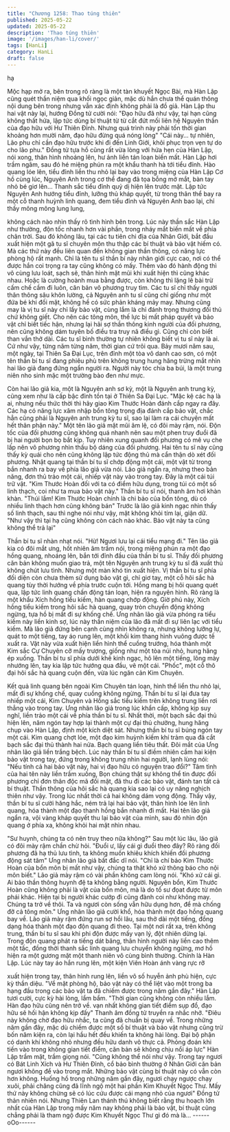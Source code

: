 ```yaml
---
title: "Chương 1258: Thao túng thiên"
published: 2025-05-22
updated: 2025-05-22
description: 'Thao túng thiên'
image: '/images/han-li/cover/'
tags: [HanLi]
category: HanLi
draft: false
---
```


hạ

Mộc hạp mở ra, bên trong rõ ràng là một tàn khuyết Ngọc Bài, mà
Hàn Lập cũng quét thần niệm qua khối ngọc giản, mặc dù hắn
chưa thể quán thông nội dung bên trong nhưng vẫn xác định
không phải là đồ giả.
Hàn Lập thu hai vật này lại, hướng Đồng tử cười nói:
"Đạo hữu đã như vậy, tại hạn cũng không thất hứa, lập tức dùng
bí thuật từ từ cắt đứt mối liên hệ Nguyên thần của đạo hữu với Hư
Thiên Đỉnh. Nhưng quá trình này phải tốn thời gian khoảng hơn
mười năm, đạo hữu đừng quá nóng lòng"
"Cái này… tự nhiên, Lão phu chỉ cần đạo hữu trước khi đi đến
Linh Giới, khôi phục trọn vẹn tự do cho lão phu."
Đồng tử tựa hồ cũng rất vừa lòng với hứa hẹn của Hàn Lập, nói
xong, thân hình nhoáng lên, hư ảnh liền tán loạn biến mất.
Hàn Lập hơi trầm ngâm, sau đó hé miệng phún ra một khẩu thanh
hà tới tiểu đỉnh.
Hào quang lóe lên, tiểu đỉnh liền thu nhỏ lại bay vào trong miệng
của Hàn Lập
Cơ hồ cùng lúc, Nguyên Anh trong cơ thể đang đả tọa bỗng mở
mắt, bàn tay nhỏ bé giơ lên… Thanh sắc tiểu đỉnh quỷ dị hiện lên
trước mặt.
Lập tức Nguyên Anh hướng tiểu đỉnh, lưỡng thủ kháp quyết, từ
trong thân thể bay ra một cỗ thanh huỳnh linh quang, đem tiểu
đỉnh và Nguyên Anh bao lại, chỉ thấy mông mông lung lung,

không cách nào nhìn thấy rõ tình hình bên trong.
Lúc này thần sắc Hàn Lập như thường, độn tốc nhanh hơn vài
phần, trong nháy mắt biến mất về phía chân trời.
Sau đó không lâu, tại các tu tiên chi địa của Nhân Giới, bắt đầu
xuất hiện một gã tu sĩ chuyên môn thu thập các bí thuật và bảo
vật hiếm có. Mà các thứ này đều liên quan đến không gian thần
thông, có năng lực phòng hộ rất mạnh.
Chỉ là tên tu sĩ thần bí này nhãn giới cực cao, nơi có thể được
hắn coi trọng ra tay cũng không có mấy. Thêm vào đó hành động
thì vô cùng lưu loát, sạch sẽ, thân hình mặt mũi khi xuất hiện thì
cũng khác nhau. Hoặc là cường hoành mua bằng được, còn
không thì lặng lẽ bài trừ cấm chế cầm đi luôn, căn bản vô phương
truy tìm.
Các tu sĩ chỉ thấy người thân thông sâu khôn lường, cả Nguyên
anh tu sĩ cũng chỉ giống như một đứa bé khi đối mặt, không hề có
sức phản kháng mảy may. Nhưng cũng may là vị tu sĩ này chỉ lấy
bảo vật, cùng lắm là chỉ đánh trọng thương đối thủ chứ không
giết.
Cho nên các tông môn, thế lực bị mất pháp quyết và bảo vật chỉ
biết tiếc hận, nhưng lại hãi sợ thần thông kinh người của đối
phương, nên cũng không dám tuyên bố điều tra truy nã điều gì.
Cũng chỉ còn biết than vắn thở dài.
Các tu sĩ bình thường tự nhiên không biết vị tu sĩ này là ai.
Cứ như vậy, từng năm từng năm, thời gian cứ trôi qua.
Bảy mươi năm sau, một ngày, tại Thiên Sa Đại Lục, trên đỉnh một
tòa vô danh cao sơn, có một tên thần bí tu sĩ đang phiêu phù trên
không trung hung hăng trừng mắt nhìn hai lão giả đang đứng
ngẩn người ra.
Người này tóc chia ba búi, là một trung niên nho sinh mặc một
trường bào đen như mực.

Còn hai lão giả kia, một là Nguyên anh sơ kỳ, một là Nguyên anh
trung kỳ, cũng xem như là cấp bậc đỉnh tồn tại ở Thiên Sa Đại
Lục.
"Mặc kệ các hạ là ai, nhưng nếu thức thời thì hãy giao Kim Thước
Hoàn đánh cắp ngay ra đây. Các hạ có năng lực xâm nhập bổn
tông trọng địa đánh cắp bảo vật, chắc hẳn cũng phải là Nguyên
anh trung kỳ tu sĩ, sao lại làm ra cái chuyện mất hết thân phận
này."
Một tên lão giả mặt mũi âm lệ, có đôi mày rậm, nói.
Độn tốc của đối phương cũng không quá nhanh nên sau một
phen truy đuổi đã bị hai người bọn bọ bắt kịp. Tuy nhiên xung
quanh đối phương có mê vụ che lấp nên vô phương nhìn thấu bộ
dáng của đối phương. Hai tên tu sĩ này cũng thấy kỳ quái cho nên
cũng không lập tức động thủ mà cẩn thận dò xét đối phương.
Nhật quang tại thần bí tu sĩ chớp động một cái, một vật từ trong
bắn nhanh ra bay về phía lão giả vừa nói.
Lão giả ngẩn ra, nhưng theo bản năng, đơn thủ trảo một cái,
nhiếp vật này vào trong tay.
Đây là một cái túi trữ vật.
"Kim Thước Hoàn đối với ta có điểm hữu dụng, trong túi có một số
linh thạch, coi như ta mua bảo vật này."
Thần bí tu sĩ nói, thanh âm hơi khàn khàn.
"Thúi lắm! Kim Thước Hoàn chính là chi bảo của bổn tông, dù có
nhiều linh thạch hơn cũng không bán"
Trước là lão giả kinh ngạc nhìn thấy số linh thạch, sau thì nghe
nói như vậy, mặt không khỏi tím lại, giận dữ.
"Như vậy thì tại hạ cũng không còn cách nào khác. Bảo vật này ta
cũng không thể trả lại"

Thần bí tu sĩ nhàn nhạt nói.
"Hừ! Ngươi lưu lại cái tiểu mạng đi."
Tên lão giả kia có đôi mắt ưng, hốt nhiên âm trầm nói, trong
miệng phún ra một đạo hồng quang, nhoáng lên, bắn tới đỉnh đầu
của thần bí tu sĩ.
Thấy đối phương căn bản không muốn giao trả, một tên Nguyên
anh trung kỳ tu sĩ đã xuất thủ không chút lưu tình.
Nhưng một màn khó tin xuất hiện.
Vị thần bí tu sĩ phía đối diện còn chưa thèm sử dụng bảo vật gì,
chỉ giơ tay, một cỗ hôi sắc hà quang tùy thời hướng về phía trước
cuộn tới.
Hồng mang bị hôi quang quét qua, lập tức linh quang chấn động
tán loạn, hiện ra nguyên hình.
Rõ ràng là một khẩu Xích hồng tiểu kiếm, hàn quang chớp động.
Giờ phú này, Xích hồng tiểu kiếm trong hôi sắc hà quang, quay
tròn chuyển động không ngừng, tựa hồ bị mất đi sự khống chế.
Ưng nhãn lão giả vừa phóng ra tiểu kiếm này liền kinh sợ, lúc này
thần niệm của lão đã mất đi sự liên lạc với tiểu kiếm. Mà lão giả
đứng bên cạnh cùng nhìn không ra, nhưng không lưỡng lự, quát
to một tiếng, tay áo rung lên, một khối kim thang hình vuông được
tế xuất ra.
Vật này vừa xuất hiện liền hình thể cuồng trướng, hóa thành một
Kim sắc Cự Chuyên cỡ mấy trượng, giống như một tòa núi nhỏ,
hung hăng ép xuống.
Thần bí tu sĩ phía dưới khẽ kinh ngạc, hô lên một tiếng, lông mày
nhướng lên, tay kia lập tức hướng qua đầu, vẽ một cái.
"Phốc", một cỗ thô đại hôi sắc hà quang cuộn đến, vừa lúc ngăn
cản Kim Chuyên.

Kết quả linh quang bên ngoài Kim Chuyên tán loạn, hình thể liển
thu nhỏ lại, mất đi sự khống chế, quay cuồng không ngừng.
Thần bí tu sĩ lại đưa tay nhiếp một cái, Kim Chuyên và Hồng sắc
tiểu kiếm trên không trung liền rơi thẳng vào trong tay.
Ưng nhãn lão giả trong lúc khẩn cấp, không kịp suy nghĩ, liền trảo
một cái về phía thần bí tu sĩ.
Nhất thời, một bạch sắc đại thủ hiện lên, năm ngón tay hợp lại
thành một cự đại thủ chưởng, hung hăng chụp vào Hàn Lập, định
một kích diệt sát.
Nhưng thần bí tu sĩ búng ngón tay một cái.
Kim quang chợt lóe, một đạo kim huỳnh kiếm khí trảm qua đã cắt
bạch sắc đại thủ thành hai nửa. Bạch quang liền tiêu thất.
Đôi mắt của Ưng nhãn lão giả liền trắng bệch.
Lúc này thần bí tu sĩ điềm nhiên cầm hai kiện bảo vật trong tay,
đứng trong không trung nhìn hai người, lạnh lùng nói:
"Nếu tính cả hai bảo vật này, hai vị đạo hữu có nguyện trao đổi?"
Tâm tình của hai tên này liền trầm xuống, Bọn chúng thật sự
không thể tin được đối phương chỉ đơn thân độc mã đối mặt, đã
thu đi các bảo vật, đánh tan tất cả bí thuật. Thần thông của hôi
sắc hà quang kia sao lại có uy năng nghịch thiên như vậy.
Trong lúc nhất thời cả hai không dám vọng động.
Thấy vậy, thần bí tu sĩ cười hăng hắc, ném trả lại hai bảo vật, thân
hình lóe lên linh quang, hóa thành một đạo thanh hồng bắn nhanh
đi mất.
Hai tên lão giả ngẩn ra, vội vàng kháp quyết thu lại bảo vật của
mình, sau đó nhìn độn quang ở phía xa, không khỏi hai mặt nhìn
nhau.

"Sư huynh, chúng ta có nên truy theo nữa không?"
Sau một lúc lâu, lão giả có đôi mày rậm chần chừ hỏi.
"Đuổi ư, lấy cái gì đuổi theo đây? Rõ ràng đối phương đã hạ thủ
lưu tình, ta không muốn khiêu khích khiến đối phương động sát
tâm"
Ưng nhãn lão giả bất đắc dĩ nói.
"Chỉ là chí bảo Kim Thước Hoàn của bổn môn bị mất như vậy,
chúng ta thật khó xử thông báo cho nội môn biết."
Lão giả mày rậm có vài phần không cam lòng nói.
"Khó xử cái gì. Ai bảo thần thông huynh đệ ta không bằng người.
Nguyên bổn, Kim Thước Hoàn cũng không phải là vật của bổn
môn, mà là do tổ sư đọat được từ môn phái khác. Hiện tại bị
người khác cướp đi cũng đành coi như không may. Chúng ta trở
về thôi. Ta và ngươi còn sống vẫn hữu dụng hơn, để mà chống đỡ
cả tông môn."
Ưng nhãn lão giả cười khổ, hóa thành một đạo hồng quang bay
về.
Lão giả mày rậm đứng run sợ hồi lâu, sau thở dài một tiếng, đồng
dạng hóa thành một đạo độn quang đi theo.
Tại một nơi rất xa, trên không trung, thần bí tu sĩ sau khi phi độn
được mấy vạn lý, đột nhiên dừng lại.
Trong độn quang phát ra tiếng dát băng, thân hình người này liền
cao thêm một tấc, đồng thời thanh sắc linh quang lưu chuyển
không ngừng, mơ hồ hiện ra một gương mặt một thanh niên vô
cùng bình thường.
Chính là Hàn Lập.
Lúc này tay áo hắn rung lên, một kiện Viên Hoàn ánh vàng rực rỡ

xuất hiện trong tay, thân hình rung lên, liền vô số huyễn ảnh phù
hiện, cực kỳ thần diệu.
"Về mặt phòng hộ, bảo vật này có thể liệt vào một trong ba hạng
đầu trong các bảo vật ta đã chiếm được trong năm gần đây."
Hàn Lập tươi cười, cực kỳ hài lòng, lẩm bẩm.
"Thời gian cũng không còn nhiều lắm. Hàn đạo hữu cũng nên trở
về. vạn nhất không gian tiết điểm sụp đổ, đạo hữu sẽ hối hận
không kịp đấy"
Thanh âm đồng tử truyền ra nhắc nhở.
"Điêu này không chờ đạo hữu nhắc, ta cũng đã chuẩn bị quay về.
Trong những năm gần đây, mặc dù chiếm được một số bí thuật và
bảo vật nhưng cũng trừ bốn năm kiện ra, còn lại hầu hết đều
khiến ta không hài lòng. Đại bộ phận có danh khí không nhỏ
nhưng đều hữu danh vô thực cả. Phỏng đoán khi tiến vào trong
không gian tiết điểm, căn bản sẽ không chịu nổi áp lực" Hàn Lập
trầm mặt, trầm giọng nói.
"Cũng không thể nói như vậy. Trong tay ngươi có Bát Linh Xích và
Hư Thiên Đỉnh, cổ bảo bình thường ở Nhân Giới căn bản ngươi
không để vào trong mắt. Những bảo vật cùng bí thuật này có vẫn
còn hơn không. Huống hồ trong những năm gần đây, ngươi chạy
ngược chạy xuôi, phải chăng cũng đã lĩnh ngộ một hai phần Kim
Khuyết Ngọc Thư. Mấy thứ này không chừng sẽ có lúc cứu được
cái mạng nhỏ của ngươi"
Đồng tử thản nhiên nói.
Nhưng Thiên Lan thánh thú không biết rằng thu hoạch lớn nhất
của Hàn Lập trong mấy năm nay không phải là bảo vật, bí thuật
cũng chẳng phải là tham ngộ được Kim Khuyết Ngọc Thư gì đó
mà là…
------oOo------
